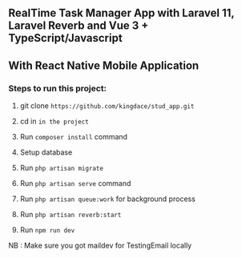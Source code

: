## RealTime Task Manager App with Laravel 11, Laravel Reverb and Vue 3 + TypeScript/Javascript

## With React Native Mobile Application

### Steps to run this project:

1. git clone `https://github.com/kingdace/stud_app.git`

2. cd in `in the project`

3. Run `composer install` command

4. Setup database

5. Run `php artisan migrate`

6. Run `php artisan serve` command

7. Run `php artisan queue:work` for background process

8. Run `php artisan reverb:start`

9. Run `npm run dev`

NB : Make sure you got maildev for TestingEmail locally
